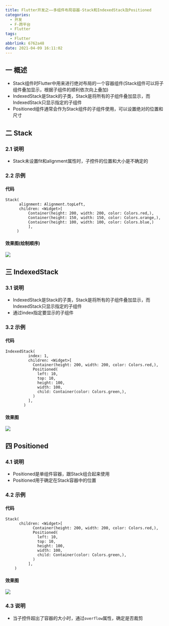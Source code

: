 ```yaml
---
title: Flutter开发之——多组件布局容器-Stack和IndexedStack及Positioned
categories:
  - 开发
  - F-跨平台
  - Flutter
tags:
  - Flutter
abbrlink: 6762a48
date: 2021-04-09 16:11:02
---
```

## 一 概述

* Stack组件时Flutter中用来进行绝对布局的一个容器组件(Stack组件可以将子组件叠加显示，根据子组件的顺利依次向上叠加)
*  IndexedStack是Stack的子类，Stack是将所有的子组件叠加显示，而IndexedStack只显示指定的子组件
* Positioned组件通常会作为Stack组件的子组件使用，可以设置绝对的位置和尺寸

<!--more-->

## 二 Stack

### 2.1 说明

* Stack未设置fit和alignment属性时，子控件的位置和大小是不确定的

### 2.2 示例

#### 代码

```
Stack(
      alignment: Alignment.topLeft,
      children: <Widget>[
          Container(height: 200, width: 200, color: Colors.red,),
          Container(height: 150, width: 150, color: Colors.orange,),
          Container(height: 100, width: 100, color: Colors.blue,)
          ],
     )
```

#### 效果图(绘制顺序)

![][1]
## 三 IndexedStack

### 3.1 说明

* IndexedStack是Stack的子类，Stack是将所有的子组件叠加显示，而IndexedStack只显示指定的子组件
* 通过index指定要显示的子组件

### 3.2 示例

#### 代码

```
IndexedStack(
          index: 1,
          children: <Widget>[
            Container(height: 200, width: 200, color: Colors.red,),
            Positioned(
              left: 10,
              top: 10,
              height: 100,
              width: 100,
              child: Container(color: Colors.green,),
            )
          ],
        )
```

#### 效果图
![][2]
## 四 Positioned

### 4.1 说明

* Positioned是单组件容器，跟Stack组合起来使用
* Positioned用于确定在Stack容器中的位置

###  4.2 示例

#### 代码

```
Stack(
      children: <Widget>[
            Container(height: 200, width: 200, color: Colors.red,),
            Positioned(
              left: 10,
              top: 10,
              height: 100,
              width: 100,
              child: Container(color: Colors.green,),
            )
          ],
	)
```

#### 效果图
![][3]

### 4.3 说明

* 当子控件超出了容器的大小时，通过`overflow`属性，确定是否裁剪



[1]:https://cdn.jsdelivr.net/gh/PGzxc/CDN@master/blog-flutter/flutter-stack-sample.png
[2]:https://cdn.jsdelivr.net/gh/PGzxc/CDN@master/blog-flutter/flutter-indexedstack-sample.png
[3]:https://cdn.jsdelivr.net/gh/PGzxc/CDN@master/blog-flutter/flutter-stack-positioned-sample.png
